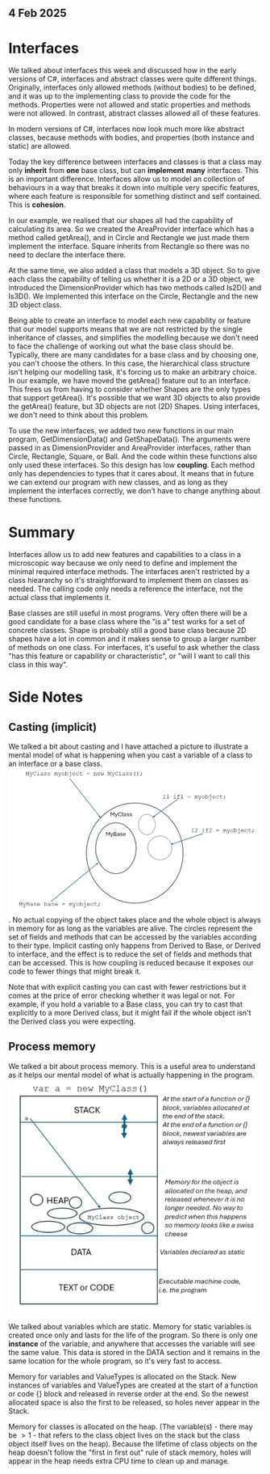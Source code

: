 ## 4 Feb 2025
# Interfaces

We talked about interfaces this week and discussed how in the early versions of C#, interfaces and abstract classes were quite different things. Originally, interfaces only allowed methods (without bodies) to be defined, and it was up to the implementing class to provide the code for the methods. Properties were not allowed and static properties and methods were not allowed. In contrast, abstract classes allowed all of these features.

In modern versions of C#, interfaces now look much more like abstract classes, because methods with bodies, and properties (both instance and static) are allowed.

Today the key difference between interfaces and classes is that a class may only **inherit** from **one** base class, but can **implement** **many** interfaces. This is an important difference. Interfaces allow us to model an collection of behaviours in a way that breaks it down into multiple very specific features, where each feature is responsible for something distinct and self contained. This is **cohesion**.

In our example, we realised that our shapes all had the capability of calculating its area. So we created the AreaProvider interface which has a method called getArea(), and in Circle and Rectangle we just made them implement the interface. Square inherits from Rectangle so there was no need to declare the interface there.

At the same time, we also added a class that models a 3D object. So to give each class the capability of telling us whether it is a 2D or a 3D object, we introduced the DimensionProvider which has two methods called Is2D() and Is3D(). We implemented this interface on the Circle, Rectangle and the new 3D object class.

Being able to create an interface to model each new capability or feature that our model supports means that we are not restricted by the single inheritance of classes, and simplifies the modelling because we don't need to face the challenge of working out what the base class should be. Typically, there are many candidates for a base class and by choosing one, you can't choose the others. In this case, the hierarchical class structure isn't helping our modelling task, it's forcing us to make an arbitrary choice. In our example, we have moved the getArea() feature out to an interface. This frees us from having to consider whether Shapes are the only types that support getArea(). It's possible that we want 3D objects to also provide the getArea() feature, but 3D objects are not (2D) Shapes. Using interfaces, we don't need to think about this problem.

To use the new interfaces, we added two new functions in our main program, GetDimensionData() and GetShapeData(). The arguments were passed in as DimensionProvider and AreaProvider interfaces, rather than Circle, Rectangle, Square, or Ball. And the code within these functions also only used these interfaces. So this design has low **coupling**. Each method only has dependencies to types that it cares about. It means that in future we can extend our program with new classes, and as long as they implement the interfaces correctly, we don't have to change anything about these functions.

# Summary

Interfaces allow us to add new features and capabilities to a class in a microscopic way because we only need to define and implement the minimal required interface methods. The interfaces aren't restricted by a class hieararchy so it's straightforward to implement them on classes as needed. The calling code only needs a reference the interface, not the actual class that implements it.

Base classes are still useful in most programs. Very often there will be a good candidate for a base class where the "is a" test works for a set of concrete classes. Shape is probably still a good base class because 2D shapes have a lot in common and it makes sense to group a larger number of methods on one class. For interfaces, it's useful to ask whether the class "has this feature or capability or characteristic", or "will I want to call this class in this way". 

# Side Notes

## Casting (implicit)
We talked a bit about casting and I have attached a picture to illustrate a mental model of what is happening when you cast a variable of a class to an interface or a base class. ![Casting](casting.jpg). No actual copying of the object takes place and the whole object is always in memory for as long as the variables are alive. The circles represent the set of fields and methods that can be accessed by the variables according to their type. Implicit casting only happens from Derived to Base, or Derived to interface, and the effect is to reduce the set of fields and methods that can be accessed. This is how coupling is reduced because it exposes our code to fewer things that might break it.

Note that with explicit casting you can cast with fewer restrictions but it comes at the price of error checking whether it was legal or not. For example, if you hold a variable to a Base class, you can try to cast that explicitly to a more Derived class, but it might fail if the whole object isn't the Derived class you were expecting.

## Process memory
We talked a bit about process memory. This is a useful area to understand as it helps our mental model of what is actually happening in the program. ![Process Memory](memory.jpg)

We talked about variables which are static. Memory for static variables is created once only and lasts for the life of the program. So there is only one **instance** of the variable, and anywhere that accesses the variable will see the same value. This data is stored in the DATA section and it remains in the same location for the whole program, so it's very fast to access.

Memory for variables and ValueTypes is allocated on the Stack. New instances of variables and ValueTypes are created at the start of a function or code {} block and released in reverse order at the end. So the newest allocated space is also the first to be released, so holes never appear in the Stack.

Memory for classes is allocated on the heap. (The variable(s) - there may be $>1$ - that refers to the class object lives on the stack but the class object itself lives on the heap). Because the lifetime of class objects on the heap doesn't follow the "first in first out" rule of stack memory, holes will appear in the heap needs extra CPU time to clean up and manage.


